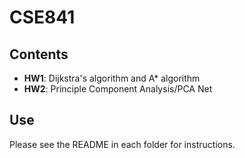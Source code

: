 CSE841
========

## Contents ##

- **HW1**: Dijkstra's algorithm and A* algorithm
- **HW2**: Principle Component Analysis/PCA Net

## Use ##

Please see the README in each folder for instructions.
